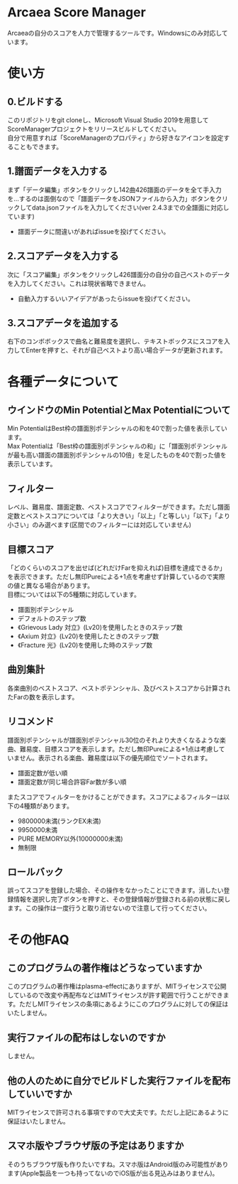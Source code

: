 # Arcaea Score Manager
Arcaeaの自分のスコアを人力で管理するツールです。Windowsにのみ対応しています。
# 使い方
## 0.ビルドする
このリポジトリをgit cloneし、Microsoft Visual Studio 2019を用意してScoreManagerプロジェクトをリリースビルドしてください。  
自分で用意すれば「ScoreManagerのプロパティ」から好きなアイコンを設定することもできます。
## 1.譜面データを入力する
まず「データ編集」ボタンをクリックし142曲426譜面のデータを全て手入力を…するのは面倒なので「譜面データをJSONファイルから入力」ボタンをクリックしてdata.jsonファイルを入力してください(ver 2.4.3までの全譜面に対応しています)
- 譜面データに間違いがあればissueを投げてください。
## 2.スコアデータを入力する
次に「スコア編集」ボタンをクリックし426譜面分の自分の自己ベストのデータを入力してください。これは現状省略できません。
- 自動入力するいいアイデアがあったらissueを投げてください。

## 3.スコアデータを追加する
右下のコンボボックスで曲名と難易度を選択し、テキストボックスにスコアを入力してEnterを押すと、それが自己ベストより高い場合データが更新されます。
# 各種データについて
## ウインドウのMin PotentialとMax Potentialについて
Min PotentialはBest枠の譜面別ポテンシャルの和を40で割った値を表示しています。  
Max Potentialは「Best枠の譜面別ポテンシャルの和」に「譜面別ポテンシャルが最も高い譜面の譜面別ポテンシャルの10倍」を足したものを40で割った値を表示しています。
## フィルター
レベル、難易度、譜面定数、ベストスコアでフィルターができます。ただし譜面定数とベストスコアについては「より大きい」「以上」「と等しい」「以下」「より小さい」のみ選べます(区間でのフィルターには対応していません)
## 目標スコア
「どのくらいのスコアを出せば(どれだけFarを抑えれば)目標を達成できるか」を表示できます。ただし無印Pureによる+1点を考慮せず計算しているので実際の値と異なる場合があります。  
目標については以下の5種類に対応しています。
- 譜面別ポテンシャル
- デフォルトのステップ数
- 《Grievous Lady 対立》(Lv20)を使用したときのステップ数
- 《Axium 対立》(Lv20)を使用したときのステップ数
- 《Fracture 光》(Lv20)を使用した時のステップ数
## 曲別集計
各楽曲別のベストスコア、ベストポテンシャル、及びベストスコアから計算されたFarの数を表示します。
## リコメンド
譜面別ポテンシャルが譜面別ポテンシャル30位のそれより大きくなるような楽曲、難易度、目標スコアを表示します。ただし無印Pureによる+1点は考慮していません。表示される楽曲、難易度は以下の優先順位でソートされます。
- 譜面定数が低い順
- 譜面定数が同じ場合許容Far数が多い順

またスコアでフィルターをかけることができます。スコアによるフィルターは以下の4種類があります。
- 9800000未満(ランクEX未満)
- 9950000未満
- PURE MEMORY以外(10000000未満)
- 無制限
## ロールバック
誤ってスコアを登録した場合、その操作をなかったことにできます。消したい登録情報を選択し完了ボタンを押すと、その登録情報が登録される前の状態に戻します。この操作は一度行うと取り消せないので注意して行ってください。
# その他FAQ
## このプログラムの著作権はどうなっていますか
このプログラムの著作権はplasma-effectにありますが、MITライセンスで公開しているので改変や再配布などはMITライセンスが許す範囲で行うことができます。ただしMITライセンスの条項にあるようにこのプログラムに対しての保証はいたしません。
## 実行ファイルの配布はしないのですか
しません。
## 他の人のために自分でビルドした実行ファイルを配布していいですか
MITライセンスで許可される事項ですので大丈夫です。ただし上記にあるように保証はいたしません。
## スマホ版やブラウザ版の予定はありますか
そのうちブラウザ版も作りたいですね。スマホ版はAndroid版のみ可能性があります(Apple製品を一つも持ってないのでiOS版が出る見込みはありません)。
